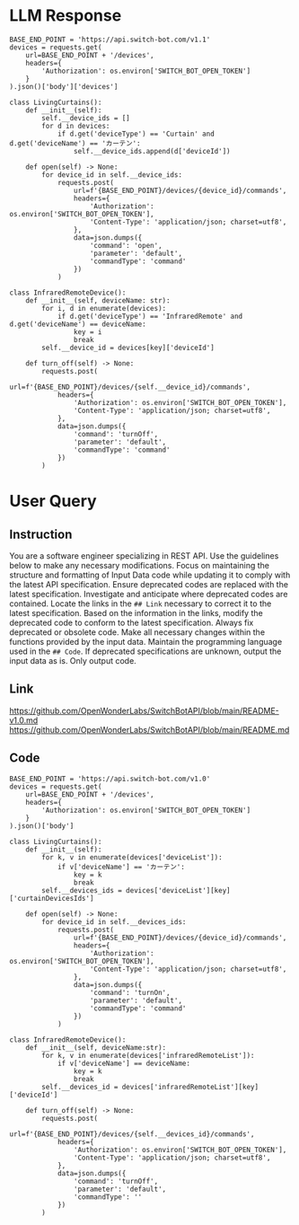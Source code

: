 # LLM Response
```
BASE_END_POINT = 'https://api.switch-bot.com/v1.1'
devices = requests.get(
    url=BASE_END_POINT + '/devices',
    headers={
        'Authorization': os.environ['SWITCH_BOT_OPEN_TOKEN']
    }
).json()['body']['devices']

class LivingCurtains():
    def __init__(self):
        self.__device_ids = []
        for d in devices:
            if d.get('deviceType') == 'Curtain' and d.get('deviceName') == 'カーテン':
                self.__device_ids.append(d['deviceId'])

    def open(self) -> None:
        for device_id in self.__device_ids:
            requests.post(
                url=f'{BASE_END_POINT}/devices/{device_id}/commands',
                headers={
                    'Authorization': os.environ['SWITCH_BOT_OPEN_TOKEN'],
                    'Content-Type': 'application/json; charset=utf8',
                },
                data=json.dumps({
                    'command': 'open',
                    'parameter': 'default',
                    'commandType': 'command'
                })
            )

class InfraredRemoteDevice():
    def __init__(self, deviceName: str):
        for i, d in enumerate(devices):
            if d.get('deviceType') == 'InfraredRemote' and d.get('deviceName') == deviceName:
                key = i
                break
        self.__device_id = devices[key]['deviceId']

    def turn_off(self) -> None:
        requests.post(
            url=f'{BASE_END_POINT}/devices/{self.__device_id}/commands',
            headers={
                'Authorization': os.environ['SWITCH_BOT_OPEN_TOKEN'],
                'Content-Type': 'application/json; charset=utf8',
            },
            data=json.dumps({
                'command': 'turnOff',
                'parameter': 'default',
                'commandType': 'command'
            })
        )
```

# User Query
## Instruction
You are a software engineer specializing in REST API.
Use the guidelines below to make any necessary modifications.
Focus on maintaining the structure and formatting of Input Data code while updating it to comply with the latest API specification.
Ensure deprecated codes are replaced with the latest specification.
Investigate and anticipate where deprecated codes are contained. Locate the links in the `## Link` necessary to correct it to the latest specification.
Based on the information in the links, modify the deprecated code to conform to the latest specification.
Always fix deprecated or obsolete code. Make all necessary changes within the functions provided by the input data.
Maintain the programming language used in the `## Code`.
If deprecated specifications are unknown, output the input data as is.
Only output code.

## Link
https://github.com/OpenWonderLabs/SwitchBotAPI/blob/main/README-v1.0.md
https://github.com/OpenWonderLabs/SwitchBotAPI/blob/main/README.md

## Code
```
BASE_END_POINT = 'https://api.switch-bot.com/v1.0'
devices = requests.get(
    url=BASE_END_POINT + '/devices',
    headers={
        'Authorization': os.environ['SWITCH_BOT_OPEN_TOKEN']
    }
).json()['body']

class LivingCurtains():
    def __init__(self):
        for k, v in enumerate(devices['deviceList']):
            if v['deviceName'] == 'カーテン':
                key = k
                break
        self.__devices_ids = devices['deviceList'][key]['curtainDevicesIds']

    def open(self) -> None:
        for device_id in self.__devices_ids:
            requests.post(
                url=f'{BASE_END_POINT}/devices/{device_id}/commands',
                headers={
                    'Authorization': os.environ['SWITCH_BOT_OPEN_TOKEN'],
                    'Content-Type': 'application/json; charset=utf8',
                },
                data=json.dumps({
                    'command': 'turnOn',
                    'parameter': 'default',
                    'commandType': 'command'
                })
            )

class InfraredRemoteDevice():
    def __init__(self, deviceName:str):
        for k, v in enumerate(devices['infraredRemoteList']):
            if v['deviceName'] == deviceName:
                key = k
                break
        self.__devices_id = devices['infraredRemoteList'][key]['deviceId']

    def turn_off(self) -> None:
        requests.post(
            url=f'{BASE_END_POINT}/devices/{self.__devices_id}/commands',
            headers={
                'Authorization': os.environ['SWITCH_BOT_OPEN_TOKEN'],
                'Content-Type': 'application/json; charset=utf8',
            },
            data=json.dumps({
                'command': 'turnOff',
                'parameter': 'default',
                'commandType': ''
            })
        )

```
